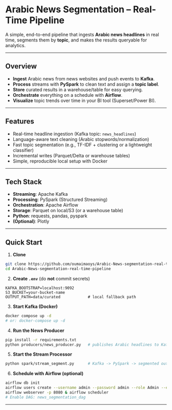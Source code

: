 # Arabic News Segmentation – Real-Time Pipeline

A simple, end-to-end pipeline that ingests **Arabic news headlines** in real time, segments them by **topic**, and makes the results queryable for analytics.

---

## Overview
- **Ingest** Arabic news from news websites and push events to **Kafka**.
- **Process** streams with **PySpark** to clean text and assign a **topic label**.
- **Store** curated results in a warehouse/table for easy querying.
- **Orchestrate** everything on a schedule with **Airflow**.
- **Visualize** topic trends over time in your BI tool (Superset/Power BI).

---

## Features
- Real-time headline ingestion (Kafka topic: `news_headlines`)
- Language-aware text cleaning (Arabic stopwords/normalization)
- Fast topic segmentation (e.g., TF-IDF + clustering or a lightweight classifier)
- Incremental writes (Parquet/Delta or warehouse tables)
- Simple, reproducible local setup with Docker

---

## Tech Stack
- **Streaming**: Apache Kafka
- **Processing**: PySpark (Structured Streaming)
- **Orchestration**: Apache Airflow
- **Storage**: Parquet on local/S3 (or a warehouse table)
- **Python**: requests, pandas, pyspark
- **(Optional)**: Plotly

---

## Quick Start

1) **Clone**
```bash
git clone https://github.com/oumaimaoys/Arabic-News-segmentation-real-time-pipeline.git
cd Arabic-News-segmentation-real-time-pipeline
```

2) **Create `.env`** (do **not** commit secrets)
```env
KAFKA_BOOTSTRAP=localhost:9092
S3_BUCKET=your-bucket-name         
OUTPUT_PATH=data/curated            # local fallback path
```

3) **Start Kafka (Docker)**
```bash
docker compose up -d
# or: docker-compose up -d
```

4) **Run the News Producer**
```bash
pip install -r requirements.txt
python producers/news_producer.py   # publishes Arabic headlines to Kafka
```

5) **Start the Stream Processor**
```bash
python spark/stream_segment.py      # Kafka -> PySpark -> segmented output
```

6) **Schedule with Airflow (optional)**
```bash
airflow db init
airflow users create --username admin --password admin --role Admin --email you@example.com --firstname You --lastname Dev
airflow webserver -p 8080 & airflow scheduler
# Enable DAG: news_segmentation_dag
```

---


